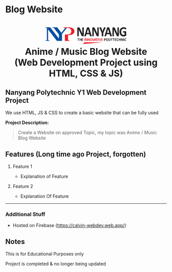 # Blog Website

<h1 align="center">
    <img src="nyplogo.png" style="width: 50%; height: auto;" alt="NYP logo">
    <br>
    Anime / Music Blog Website
    <br>
    (Web Development Project using HTML, CSS & JS)
</h1>

## Nanyang Polytechnic Y1 Web Development Project
We use HTML, JS & CSS to create a basic website that can be fully used

**Project Description:**

>Create a Website on approved Topic, my topic was Anime / Music Blog Website

## Features (Long time ago Project, forgotten)
1. Feature 1
    - Explanation of Feature

2. Feature 2
    - Explanation Of Feature

---
### Additional Stuff

- Hosted on Firebase (https://calvin-webdev.web.app/)

## Notes

This is for Educational Purposes only

Project is completed & no longer being updated
